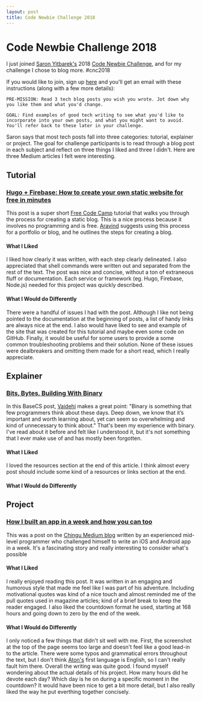 ```yaml
---
layout: post
title: Code Newbie Challenge 2018
---
```


# Code Newbie Challenge 2018

I just joined [Saron Yitbarek's](https://medium.freecodecamp.org/@saronyitbarek) 2018 [Code Newbie Challenge](http://bit.ly/2DISkLU), and for my challenge I chose to blog more. #cnc2018

If you would like to join, sign up [here](https://2018.codenewbie.org/) and you'll get an email with these instructions (along with a few more details):

```
PRE-MISSION: Read 3 tech blog posts you wish you wrote. Jot down why you like them and what you'd change.

GOAL: Find examples of good tech writing to see what you'd like to incorporate into your own posts, and what you might want to avoid. You'll refer back to these later in your challenge.
```

Saron says that most tech posts fall into three categories: tutorial, explainer or project. The goal for challenge participants is to read through a blog post in each subject and reflect on three things I liked and three I didn't. Here are three Medium articles I felt were interesting.

## Tutorial
### [Hugo + Firebase: How to create your own static website for free in minutes](https://medium.freecodecamp.org/hugo-firebase-how-to-create-your-own-dynamic-website-for-free-in-minutes-463b4fb7bf5a)

This post is a super short [Free Code Camp](https://medium.freecodecamp.org/) tutorial that walks you through the process for creating a static blog. This is a nice process because it involves no programming and is free. [Aravind](https://medium.freecodecamp.org/@aravindputrevu) suggests using this process for a portfolio or blog, and he outlines the steps for creating a blog. 

#### What I Liked
I liked how clearly it was written, with each step clearly delineated. I also appreciated that shell commands were written out and separated from the rest of the text. The post was nice and concise, without a ton of extraneous fluff or documentation. Each service or framework (eg. Hugo, Firebase, Node.js) needed for this project was quickly described. 

#### What I Would do Differently
There were a handful of issues I had with the post. Although I like not being pointed to the documentation at the beginning of posts, a list of handy links are always nice at the end. I also would have liked to see and example of the site that was created for this tutorial and maybe even some code on GitHub. Finally, it would be useful for some users to provide a some common troubleshooting problems and their solution. None of these issues were dealbreakers and omitting them made for a short read, which I really appreciate. 

## Explainer
### [Bits, Bytes, Building With Binary](https://medium.com/basecs/bits-bytes-building-with-binary-13cb4289aafa)

In this BaseCS post, [Vaidehi](https://medium.com/@vaidehijoshi) makes a great point: "Binary is something that few programmers think about these days. Deep down, we know that it’s important and worth learning about, yet can seem so overwhelming and kind of unnecessary to think about." That's been my experience with binary. I've read about it before and felt like I understood it, but it's not something that I ever make use of and has mostly been forgotten. 

#### What I Liked

I loved the resources section at the end of this article. I think almost every post should include some kind of a resources or links section at the end. 

#### What I Would do Differently

## Project
### [How I built an app in a week and how you can too](https://medium.com/chingu/how-i-built-an-app-in-a-week-and-how-you-can-too-b3a35379af01)
This was a post on the [Chingu Medium blog](https://medium.com/chingu) written by an experienced mid-level programmer who challenged himself to write an iOS and Android app in a week. It's a fascinating story and really interesting to consider what's possible 

#### What I Liked
I really enjoyed reading this post. It was written in an engaging and humorous style that made me feel like I was part of his adventure. Including motivational quotes was kind of a nice touch and almost reminded me of the pull quotes used in magazine articles; kind of a brief break to keep the reader engaged. I also liked the countdown format he used, starting at 168 hours and going down to zero by the end of the week. 

#### What I Would do Differently
I only noticed a few things that didn't sit well with me. First, the screenshot at the top of the page seems too large and doesn't feel like a good lead-in to the article. There were some typos and grammatical errors throughout the text, but I don't think [Aton's](https://medium.com/@antonderegt) first language is English, so I can't really fault him there. Overall the writing was quite good. I found myself wondering about the actual details of his project. How many hours did he devote each day? Which day is he on during a specific moment in the countdown? It would have been nice to get a bit more detail, but I also really liked the way he put everthing together concisely. 

